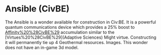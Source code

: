 # Ansible (CivBE)

The Ansible is a wonder available for construction in Civ:BE. It is a powerful quantum communications device which provides a 25% boost to [Affinity%20%28CivBE%29](Affinity) accumulation similar to the [Virtues%20%28CivBE%29](Adaptive Sciences) Might virtue. Constructing it will permanently tie up 4 Geothermal resources.
Images.
This wonder does not have an in-game 3d model.